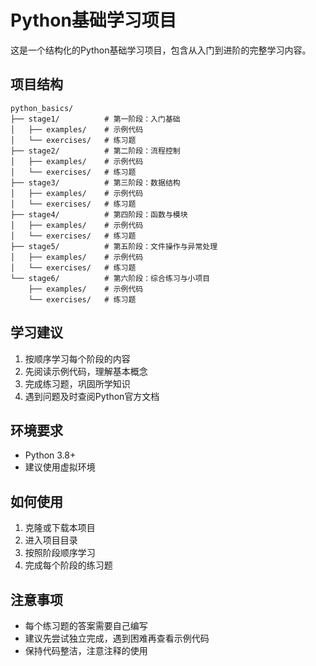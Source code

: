 # Python基础学习项目

这是一个结构化的Python基础学习项目，包含从入门到进阶的完整学习内容。

## 项目结构

```
python_basics/
├── stage1/          # 第一阶段：入门基础
│   ├── examples/    # 示例代码
│   └── exercises/   # 练习题
├── stage2/          # 第二阶段：流程控制
│   ├── examples/    # 示例代码
│   └── exercises/   # 练习题
├── stage3/          # 第三阶段：数据结构
│   ├── examples/    # 示例代码
│   └── exercises/   # 练习题
├── stage4/          # 第四阶段：函数与模块
│   ├── examples/    # 示例代码
│   └── exercises/   # 练习题
├── stage5/          # 第五阶段：文件操作与异常处理
│   ├── examples/    # 示例代码
│   └── exercises/   # 练习题
└── stage6/          # 第六阶段：综合练习与小项目
    ├── examples/    # 示例代码
    └── exercises/   # 练习题
```

## 学习建议

1. 按顺序学习每个阶段的内容
2. 先阅读示例代码，理解基本概念
3. 完成练习题，巩固所学知识
4. 遇到问题及时查阅Python官方文档

## 环境要求

- Python 3.8+
- 建议使用虚拟环境

## 如何使用

1. 克隆或下载本项目
2. 进入项目目录
3. 按照阶段顺序学习
4. 完成每个阶段的练习题

## 注意事项

- 每个练习题的答案需要自己编写
- 建议先尝试独立完成，遇到困难再查看示例代码
- 保持代码整洁，注意注释的使用 